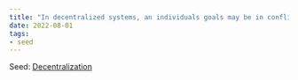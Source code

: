 ```yaml
---
title: "In decentralized systems, an individuals goals may be in conflict with their peers' goals"
date: 2022-08-01
tags:
- seed
---
```

Seed: [Decentralization](/notes/Decentralization.md)


